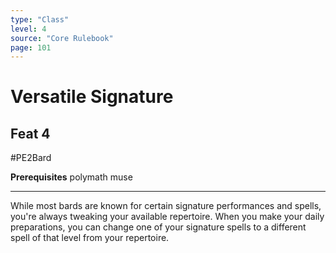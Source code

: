 ```yaml
---
type: "Class"
level: 4
source: "Core Rulebook"
page: 101
---
```

# Versatile Signature
## Feat 4
#PE2Bard

**Prerequisites** polymath muse

---
While most bards are known for certain signature performances and spells, you're always tweaking your available repertoire. When you make your daily preparations, you can change one of your signature spells to a different spell of that level from your repertoire.